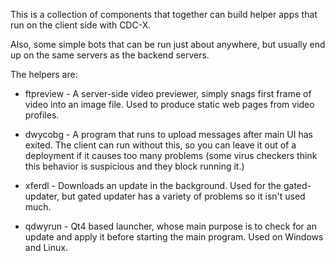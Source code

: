 This is a collection of components that
together can build helper apps that run on the client side with CDC-X.

Also, some simple bots that can be run just about anywhere, but usually
end up on the same servers as the backend servers.

The helpers are:
* ftpreview - A server-side video previewer, simply snags first frame of video into an image file. Used to produce static web pages from video profiles.

* dwycobg - A program that runs to upload messages after main UI has exited. The client can run without this, so you can leave it out of a deployment if it causes too many problems (some virus checkers think this behavior is suspicious and they block running it.)

* xferdl - Downloads an update in the background. Used for the gated-updater, but gated updater has a variety of problems so it isn't used much.

* qdwyrun - Qt4 based launcher, whose main purpose is to check for an update and apply it before starting the main program. Used on Windows and Linux.
